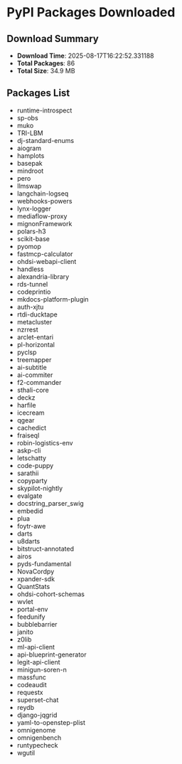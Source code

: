 # PyPI Packages Downloaded

## Download Summary
- **Download Time**: 2025-08-17T16:22:52.331188
- **Total Packages**: 86
- **Total Size**: 34.9 MB

## Packages List
- runtime-introspect
- sp-obs
- muko
- TRI-LBM
- dj-standard-enums
- aiogram
- hamplots
- basepak
- mindroot
- pero
- llmswap
- langchain-logseq
- webhooks-powers
- lynx-logger
- mediaflow-proxy
- mignonFramework
- polars-h3
- scikit-base
- pyomop
- fastmcp-calculator
- ohdsi-webapi-client
- handless
- alexandria-library
- rds-tunnel
- codeprintio
- mkdocs-platform-plugin
- auth-xjtu
- rtdi-ducktape
- metacluster
- nzrrest
- arclet-entari
- pl-horizontal
- pyclsp
- treemapper
- ai-subtitle
- ai-commiter
- f2-commander
- sthali-core
- deckz
- harfile
- icecream
- qgear
- cachedict
- fraiseql
- robin-logistics-env
- askp-cli
- letschatty
- code-puppy
- sarathii
- copyparty
- skypilot-nightly
- evalgate
- docstring_parser_swig
- embedid
- plua
- foytr-awe
- darts
- u8darts
- bitstruct-annotated
- airos
- pyds-fundamental
- NovaCordpy
- xpander-sdk
- QuantStats
- ohdsi-cohort-schemas
- wvlet
- portal-env
- feedunify
- bubblebarrier
- janito
- z0lib
- ml-api-client
- api-blueprint-generator
- legit-api-client
- minigun-soren-n
- massfunc
- codeaudit
- requestx
- superset-chat
- reydb
- django-jqgrid
- yaml-to-openstep-plist
- omnigenome
- omnigenbench
- runtypecheck
- wgutil
